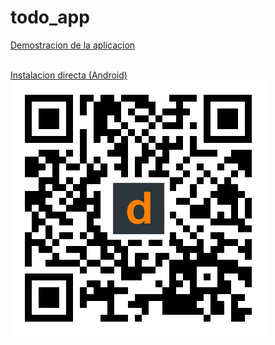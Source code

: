 # todo_app

[Demostracion de la aplicacion](https://youtu.be/Y5yaVW6H1g0)
<br>
<br>

[Instalacion directa (Android)](https://i.diawi.com/Sv2m6T)
<br>
<img align="left"  src="./assets/images/diawi.png" style="color:#FFF;border:5px solid white"/>

